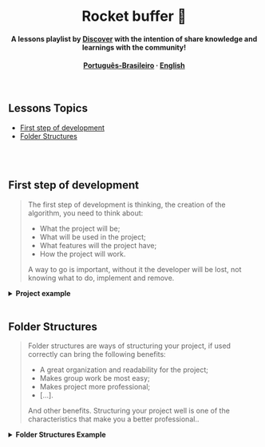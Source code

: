 <div align="center">
  <h1>Rocket buffer 🚀</h1>

  <h4>A lessons playlist by <a href="https://discord.gg/Bzx3tzJw">Discover</a> with the intention of share <strong>knowledge</strong> and <strong>learnings</strong> with the <strong>community</strong>!<h4>
  
  <p><a href="https://github.com/OrionTH1/rocket_buffer1/blob/main/README.md">Português-Brasileiro</a>  · <a href="https://github.com/OrionTH1/rocket_buffer1/edit/main/docs/english-readme.md">English</a> </p>
  
</div>
    
<br/>

<h2>Lessons Topics</h2>

<ul>
  <li><a href="#first-step-dev">First step of development</a></li>
  <li><a href="#folder-structure">Folder Structures</a></li>
</ul>

<br/>
<br/>

<h2 id="first-step-dev">First step of development</h1>

> The first step of development is thinking, the creation of the algorithm, you need to think about:
> <ul>
  >  <li>What the project will be;</li>
  >  <li>What will be used in the project;</li>
  >  <li>What features will the project have;</li>
  >  <li>How the project will work.</li>
> </ul>
>
> A way to go is important, without it the developer will be lost, not knowing what to do, implement and remove.



<details>
<summary><strong>Project example</strong></summary>
  
  <br/>
  
  > <h4>Sign up system / automatic login by serial</h4>
  >
  > 1. A sign up system and a automatic login by serial.
  > <br/>
  >
  > 2. What will be used in the project:
  >
  >     - [ ] A UI of a sign up form containing inputs of (User, Password, confirmPassword)
  >
  >     - [ ] Database Containing: (Serial, User, Password)
  >
  >     - <a href="https://wiki.multitheftauto.com/wiki/OnPlayerJoin"><em>onPlayerJoin</em></a>
  >     
  >     - <a href="https://wiki.multitheftauto.com/wiki/AddAccount"><em>addAccount</em></a>
  >     
  >     - <a href="https://wiki.multitheftauto.com/wiki/LogIn"><em>logIn</em></a>
  >     
  > <br/>
  > 
  > 3. Features:
  > 
  >     - [ ] Sign up with username and password
  >     
  >     - [ ] Automatic login according to serial
  >     
  >     - Others:
  >       - [ ] TAB navigation
  >       
  >       - [ ] Button that allows you to hide/show the typed password
  > 
  > <br/>
  > 
  > 4. How will work.:
  > 
  > 
  >     **1.** When the player enters, take your serial and check if it exists in the database: (If yes, skip to step 6, else continue).
  >     
  >     **2.** Show the registration screen and capture all the information typed in the inputs(User, Password, confirmPassword.
  >     
  >     **3.** Verify if the passwords in the inputs(Password, confirmPassword) are equals.
  >     
  >     **4.** Create an account with the informations captured from the inputs(User, Password).
  >     
  >     **5.** Send to the database all the information captured in the process (Serial, User, Password)
  >     
  >     **6.** Take the player's serial and search in the database your informations (Username and Password), then login the player with the information returned

</details>

<br/>

<h2 id="folder-structure">Folder Structures</h1>

> Folder structures are ways of structuring your project, if used correctly can bring the following benefits:
> - A great organization and readability for the project;
> - Makes group work be most easy;
> - Makes project more professional;
> - [...].
> 
> And other benefits. Structuring your project well is one of the characteristics that make you a better professional..

<details>
<summary><strong>Folder Structures Example</strong></summary>

  <br/>

  - <h3>Public</h3>

    > <img src="https://user-images.githubusercontent.com/95851792/218883668-1bfde26d-4cc2-4d70-88d5-c5de1d306543.png"></img>
    > <p>Everything that is public, such as the project's assets(images, icons, etc...) and other things.</p>
  
  <br/>
  
  - <h3>Source</h3>

    > <img src="https://user-images.githubusercontent.com/95851792/218883369-1567812c-5ab3-40d3-aedd-b706127366c7.png"></img>
    >
    > <p>It is the source of our code, where the main functioning of the code is.</p>
    
    <br/>
    
    - <h3>Core</h3>

      > <img src="https://user-images.githubusercontent.com/95851792/218883772-f7eaef7f-8bfd-4766-aa5d-3990942097eb.png"></img>
      >
      > <p>Here is the main code, where everything comes together to make the code work.</p>
      
      <br/>
      
    - <h3>Events</h3>

      > <img src="https://user-images.githubusercontent.com/95851792/218883949-deb01a69-6c66-42d7-bc15-1aaacc835bc4.png"></img>
      >
      > <p>Here are the listens, which when triggered, call another part or function of the code.</p>
      
      <br/>
      
    - <h3>Utils</h3>

      > <img src="https://user-images.githubusercontent.com/95851792/218884097-eddafd98-879c-4e03-8b89-dc05a84179a8.png"></img>
      >
      > <p>Here are some utilities, which can be exported later to another part of the code.</p>
      
   <br/>
      
  - <h3>General files</h3>

    > <img src="https://user-images.githubusercontent.com/95851792/218884258-69c53540-f03f-4187-8153-1f6c45c6f6db.png"></img>
    >
    > <p>General files are all those that do not have a defined topic or those that are recommended are in the initial scope of the folder, such as meta.xml, .git and etc.</p>
  
  <br/>

  <details>
  <summary><h3>Final Folder Structure</h3></summary>
  
  <br/>

  <img src="https://user-images.githubusercontent.com/95851792/218884547-56b4d081-c596-446b-b5f9-b46facee806f.png"></img>
      
  </details>
  

 

</details>
